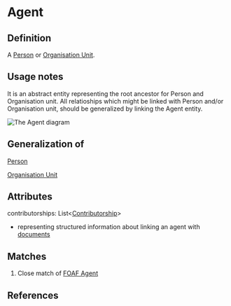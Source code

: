 # Agent

## Definition
A [Person](../entities/Person.md) or [Organisation Unit](../entities/Organisation_Unit.md). 

## Usage notes
It is an abstract entity representing the root ancestor for Person and Organisation unit. All relatioships which might be linked with Person and/or Organisation unit, should be generalized by linking the Agent entity. 

![The Agent diagram](../diagrams/agent.svg)

## Generalization of
[Person](../entities/Person.md)

[Organisation Unit](../entities/Organisation_Unit.md)

## Attributes
contributorships: List<[Contributorship](../entities/Contributorship.md)> 
* representing structured information about linking an agent with [documents](../entities/Document.md)  

## Matches
1. Close match of [FOAF Agent](http://xmlns.com/foaf/spec/#term_Agent) 

## References
